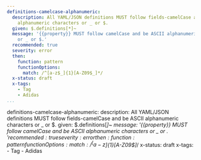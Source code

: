 ```yaml
---
definitions-camelcase-alphanumeric:
  description: All YAML/JSON definitions MUST follow fields-camelCase and be ASCII
    alphanumeric characters or _ or $.
  given: $.definitions[*]~
  message: '{{property}} MUST follow camelCase and be ASCII alphanumeric characters
    or _ or $.'
  recommended: true
  severity: error
  then:
    function: pattern
    functionOptions:
      match: /^[a-z$_]{1}[A-Z09$_]*/
  x-status: draft
  x-tags:
    - Tag
    - Adidas
...
```

definitions-camelcase-alphanumeric:
  description: All YAML/JSON definitions MUST follow fields-camelCase and be ASCII
    alphanumeric characters or _ or $.
  given: $.definitions[*]~
  message: '{{property}} MUST follow camelCase and be ASCII alphanumeric characters
    or _ or $.'
  recommended: true
  severity: error
  then:
    function: pattern
    functionOptions:
      match: /^[a-z$_]{1}[A-Z09$_]*/
  x-status: draft
  x-tags:
    - Tag
    - Adidas